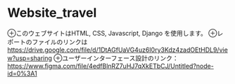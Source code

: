 # Website_travel
⊕このウェブサイトはHTML, CSS, Javascript, Django を使用します。
⊕レポートのファイルのリンクは　https://drive.google.com/file/d/1DtAGfUaVG4uz6I0ry3Kdz4zadOEtHDL9/view?usp=sharing 
⊕ユーザーインターフェース設計のリンク：https://www.figma.com/file/4edfBlnRZ7uHJ7qXkETbCJ/Untitled?node-id=0%3A1

